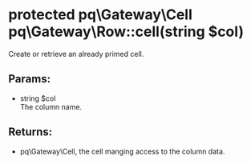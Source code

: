 # protected pq\Gateway\Cell pq\Gateway\Row::cell(string $col)

Create or retrieve an already primed cell.

## Params:

* string $col  
  The column name.


## Returns:

* pq\Gateway\Cell, the cell manging access to the column data.
